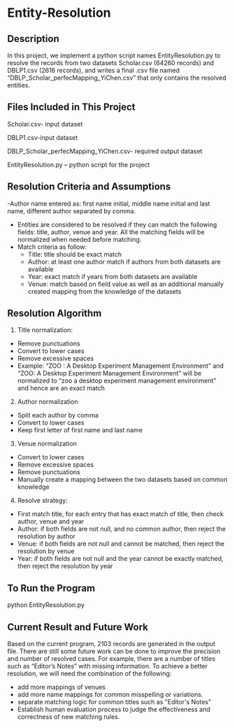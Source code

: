 # Entity-Resolution

## Description

In this project, we implement a python script names EntityResolution.py to resolve the records from two datasets Scholar.csv (64260 records) and DBLP1.csv (2616 records), and writes a final .csv file named “DBLP_Scholar_perfecMapping_YiChen.csv” that only contains the resolved entities.
 
## Files Included in This Project
 
Scholar.csv- input dataset

DBLP1.csv-input dataset

DBLP_Scholar_perfecMapping_YiChen.csv- required output dataset

EntityResolution.py – python script for the project
 
## Resolution Criteria and Assumptions

-Author name entered as: first name initial, middle name initial and last name, different author separated by comma.
- Entities are considered to be resolved if they can match the following fields: title, author, venue and year. All the matching fields will be normalized when needed before matching.
- Match criteria as follow:
  - Title: title should be exact match
  - Author: at least one author match if authors from both datasets are available
  - Year: exact match if years from both datasets are available
  - Venue: match based on field value as well as an additional manually created mapping from the knowledge of the datasets
 
## Resolution Algorithm
1. Title normalization:
 - Remove punctuations
 - Convert to lower cases
 - Remove excessive spaces
 - Example:
   “ZOO  :  A Desktop Experiment Management Environment” and
   “ZOO: A Desktop Experiment Management Environment” will be normalized to
   “zoo a desktop experiment management environment” and hence are an exact match
 
2. Author normalization
 - Split each author by comma
 - Convert to lower cases
 - Keep first letter of first name and last name
 
3. Venue normalization
 - Convert to lower cases
 - Remove excessive spaces
 - Remove punctuations
 - Manually create a mapping between the two datasets based on common knowledge
 
4. Resolve strategy:
 - First match title, for each entry that has exact match of title, then check author, venue and year
 - Author: if both fields are not null, and no common author, then reject the resolution by author
 - Venue: if both fields are not null and cannot be matched, then reject the resolution by venue
 - Year: if both fields are not null and the year cannot be exactly matched, then reject the resolution by year 
 
## To Run the Program
python EntityResolution.py

## Current Result and Future Work
Based on the current program, 2103 records are generated in the output file. There are still some future work can be done to improve the precision and number of resolved cases. For example, there are a number of titles such as “Editor’s Notes” with missing information. To achieve a better resolution, we will need the combination of the following:
- add more mappings of venues
- add more name mappings for common misspelling or variations.
- separate matching logic for common titles such as "Editor's Notes"
- Establish human evaluation process to judge the effectiveness and correctness of new matching rules.
